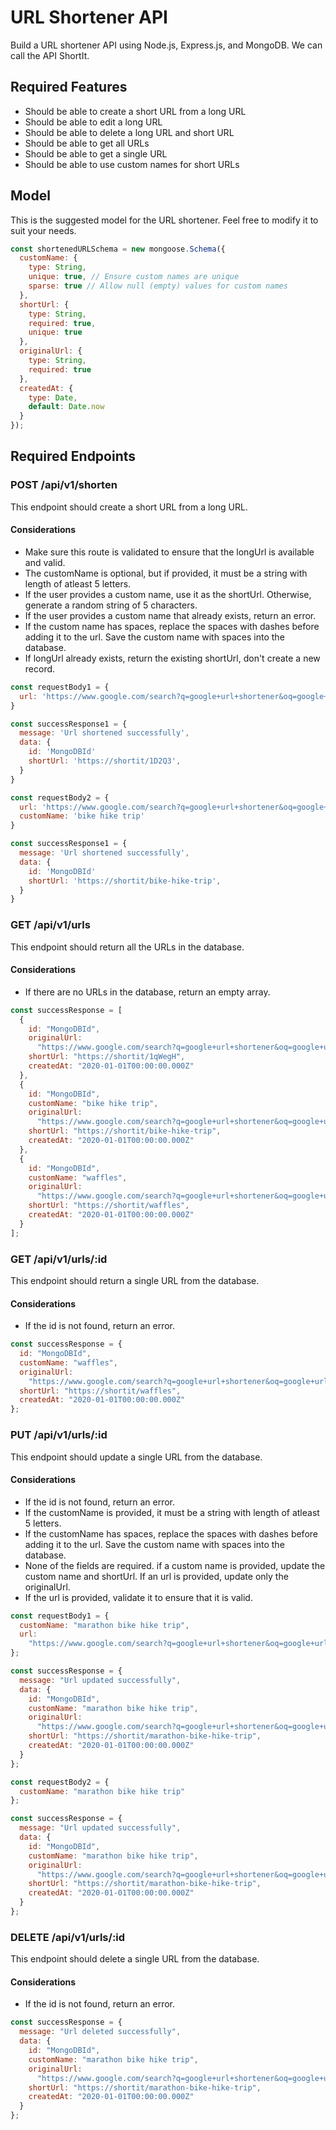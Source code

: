 # URL Shortener API

Build a URL shortener API using Node.js, Express.js, and MongoDB. We can call the API ShortIt.

## Required Features

- Should be able to create a short URL from a long URL
- Should be able to edit a long URL
- Should be able to delete a long URL and short URL
- Should be able to get all URLs
- Should be able to get a single URL
- Should be able to use custom names for short URLs

## Model

This is the suggested model for the URL shortener. Feel free to modify it to suit your needs.

```js
const shortenedURLSchema = new mongoose.Schema({
  customName: {
    type: String,
    unique: true, // Ensure custom names are unique
    sparse: true // Allow null (empty) values for custom names
  },
  shortUrl: {
    type: String,
    required: true,
    unique: true
  },
  originalUrl: {
    type: String,
    required: true
  },
  createdAt: {
    type: Date,
    default: Date.now
  }
});
```

## Required Endpoints

### POST /api/v1/shorten

This endpoint should create a short URL from a long URL.

#### Considerations

- Make sure this route is validated to ensure that the longUrl is available and valid.
- The customName is optional, but if provided, it must be a string with length of atleast 5 letters.
- If the user provides a custom name, use it as the shortUrl. Otherwise, generate a random string of 5 characters.
- If the user provides a custom name that already exists, return an error.
- If the custom name has spaces, replace the spaces with dashes before adding it to the url. Save the custom name with spaces into the database.
- If longUrl already exists, return the existing shortUrl, don't create a new record.

```js
const requestBody1 = {
  url: 'https://www.google.com/search?q=google+url+shortener&oq=google+url+shortener&aqs=chrome..69i57j0l5.3808j0j7&sourceid=chrome&ie=UTF-8'
}

const successResponse1 = {
  message: 'Url shortened successfully',
  data: {
    id: 'MongoDBId'
    shortUrl: 'https://shortit/1D2Q3',
  }
}

const requestBody2 = {
  url: 'https://www.google.com/search?q=google+url+shortener&oq=google+url+shortener&aqs=chrome..69i57j0l5.3808j0j7&sourceid=chrome&ie=UTF-8',
  customName: 'bike hike trip'
}

const successResponse1 = {
  message: 'Url shortened successfully',
  data: {
    id: 'MongoDBId'
    shortUrl: 'https://shortit/bike-hike-trip',
  }
}
```

### GET /api/v1/urls

This endpoint should return all the URLs in the database.

#### Considerations

- If there are no URLs in the database, return an empty array.

```js
const successResponse = [
  {
    id: "MongoDBId",
    originalUrl:
      "https://www.google.com/search?q=google+url+shortener&oq=google+url+shortener&aqs=chrome69i57j0l5.3808j0j7&sourceid=chrome&ie=UTF-8",
    shortUrl: "https://shortit/1qWegH",
    createdAt: "2020-01-01T00:00:00.000Z"
  },
  {
    id: "MongoDBId",
    customName: "bike hike trip",
    originalUrl:
      "https://www.google.com/search?q=google+url+shortener&oq=google+url+shortener&aqs=chrome69i57j0l5.3808j0j7&sourceid=chrome&ie=UTF-8",
    shortUrl: "https://shortit/bike-hike-trip",
    createdAt: "2020-01-01T00:00:00.000Z"
  },
  {
    id: "MongoDBId",
    customName: "waffles",
    originalUrl:
      "https://www.google.com/search?q=google+url+shortener&oq=google+url+shortener&aqs=chrome69i57j0l5.3808j0j7&sourceid=chrome&ie=UTF-8",
    shortUrl: "https://shortit/waffles",
    createdAt: "2020-01-01T00:00:00.000Z"
  }
];
```

### GET /api/v1/urls/:id

This endpoint should return a single URL from the database.

#### Considerations

- If the id is not found, return an error.

```js
const successResponse = {
  id: "MongoDBId",
  customName: "waffles",
  originalUrl:
    "https://www.google.com/search?q=google+url+shortener&oq=google+url+shortener&aqs=chrome69i57j0l5.3808j0j7&sourceid=chrome&ie=UTF-8",
  shortUrl: "https://shortit/waffles",
  createdAt: "2020-01-01T00:00:00.000Z"
};
```

### PUT /api/v1/urls/:id

This endpoint should update a single URL from the database.

#### Considerations

- If the id is not found, return an error.
- If the customName is provided, it must be a string with length of atleast 5 letters.
- If the customName has spaces, replace the spaces with dashes before adding it to the url. Save the custom name with spaces into the database.
- None of the fields are required. if a custom name is provided, update the custom name and shortUrl. If an url is provided, update only the originalUrl.
- If the url is provided, validate it to ensure that it is valid.

```js
const requestBody1 = {
  customName: "marathon bike hike trip",
  url:
    "https://www.google.com/search?q=google+url+shortener&oq=google+url+shortener&aqs=chrome..69i57j0l5.3808j0j7&sourceid=chrome&ie=UTF-8"
};

const successResponse = {
  message: "Url updated successfully",
  data: {
    id: "MongoDBId",
    customName: "marathon bike hike trip",
    originalUrl:
      "https://www.google.com/search?q=google+url+shortener&oq=google+url+shortener&aqs=chrome69i57j0l5.3808j0j7&sourceid=chrome&ie=UTF-8",
    shortUrl: "https://shortit/marathon-bike-hike-trip",
    createdAt: "2020-01-01T00:00:00.000Z"
  }
};

const requestBody2 = {
  customName: "marathon bike hike trip"
};

const successResponse = {
  message: "Url updated successfully",
  data: {
    id: "MongoDBId",
    customName: "marathon bike hike trip",
    originalUrl:
      "https://www.google.com/search?q=google+url+shortener&oq=google+url+shortener&aqs=chrome69i57j0l5.3808j0j7&sourceid=chrome&ie=UTF-8",
    shortUrl: "https://shortit/marathon-bike-hike-trip",
    createdAt: "2020-01-01T00:00:00.000Z"
  }
};
```

### DELETE /api/v1/urls/:id

This endpoint should delete a single URL from the database.

#### Considerations

- If the id is not found, return an error.

```js
const successResponse = {
  message: "Url deleted successfully",
  data: {
    id: "MongoDBId",
    customName: "marathon bike hike trip",
    originalUrl:
      "https://www.google.com/search?q=google+url+shortener&oq=google+url+shortener&aqs=chrome69i57j0l5.3808j0j7&sourceid=chrome&ie=UTF-8",
    shortUrl: "https://shortit/marathon-bike-hike-trip",
    createdAt: "2020-01-01T00:00:00.000Z"
  }
};
```
